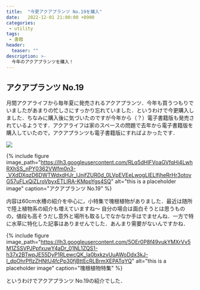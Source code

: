 ```yaml
---
title:  "今更アクアプランツ No.19を購入"
date:   2022-12-01 21:00:00 +0900
categories: 
 - utility
tags:
 - 書籍
header:
  teaser: ""
description: >-
  今年のアクアプランツを購入！
---
```


## アクアプランツ No.19

月間アクアライフから毎年夏に発売されるアクアプランツ．今年も買うつもりでいましたがあまりの忙しさにすっかり忘れていました．というわけで今更購入しました．ちなみに購入後に気づいたのですが今年から（？）電子書籍版も発売されているようです．アクアライフは家のスペースの問題で去年から電子書籍版を購入していたので，アクアプランツも電子書籍版にすればよかったです．

<a href="https://lh3.googleusercontent.com/RLq5dHlFVoaGVfqHi4LwhRXhSS_nPY0362VWfm0n3-_VXdDXqzD6DWTWdxdHJr_lJnjfZUR0d_0LVpEVEeLwogLIELlfjheRrHr3otovG57uFLxQiZLroVbyxETLIRA-KMppYgs4SQ=w2400?source=screenshot.guru"> <img src="https://lh3.googleusercontent.com/RLq5dHlFVoaGVfqHi4LwhRXhSS_nPY0362VWfm0n3-_VXdDXqzD6DWTWdxdHJr_lJnjfZUR0d_0LVpEVEeLwogLIELlfjheRrHr3otovG57uFLxQiZLroVbyxETLIRA-KMppYgs4SQ=w600-h315-p-k" /> </a>

{% include figure image_path="https://lh3.googleusercontent.com/RLq5dHlFVoaGVfqHi4LwhRXhSS_nPY0362VWfm0n3-_VXdDXqzD6DWTWdxdHJr_lJnjfZUR0d_0LVpEVEeLwogLIELlfjheRrHr3otovG57uFLxQiZLroVbyxETLIRA-KMppYgs4SQ" alt="this is a placeholder image" caption="アクアプランツ No.19" %}


内容は60cm水槽の紹介を中心に，小特集で塊根植物がありました．最近は随所で陸上植物系の紹介も増えていますね〜 自分の場合は面白そうとは思うものの，値段も高そうだし意外と場所も取るしでなかなか手はでませんね．一方で特に水草に特化した記事はありませんでした．あんまり需要がないんですかね．

{% include figure image_path="https://lh3.googleusercontent.com/5OEr0P8f49vukYMXrVv5M1ZSSVPJPpfxuwY4aDr_01NL1ZQS1-h37x2BTwpJE55DyP1RLewcQK_Ia0bxkzvUuAWoDdx3kJ-I_dpOhrPflzZHNtU4fcPp30fjBttEcRLBrmXEPATqYQ" alt="this is a placeholder image" caption="塊根植物特集" %}

というわけでアクアプランツ No.19の紹介でした．





